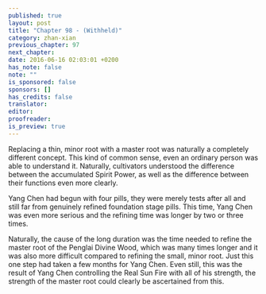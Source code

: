 ```yaml
---
published: true
layout: post
title: "Chapter 98 - (Withheld)"
category: zhan-xian
previous_chapter: 97
next_chapter:
date: 2016-06-16 02:03:01 +0200
has_note: false
note: ""
is_sponsored: false
sponsors: []
has_credits: false
translator:
editor:
proofreader:
is_preview: true
---
```

Replacing a thin, minor root with a master root was naturally a completely different concept. This kind of common sense, even an ordinary person was able to understand it. Naturally, cultivators understood the difference between the accumulated Spirit Power, as well as the difference between their functions even more clearly.

Yang Chen had begun with four pills, they were merely tests after all and still far from genuinely refined foundation stage pills. This time, Yang Chen was even more serious and the refining time was longer by two or three times.

Naturally, the cause of the long duration was the time needed to refine the master root of the Penglai Divine Wood, which was many times longer and it was also more difficult compared to refining the small, minor root. Just this one step had taken a few months for Yang Chen. Even still, this was the result of Yang Chen controlling the Real Sun Fire with all of his strength, the strength of the master root could clearly be ascertained from this.
